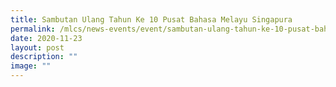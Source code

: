 ```yaml
---
title: Sambutan Ulang Tahun Ke 10 Pusat Bahasa Melayu Singapura
permalink: /mlcs/news-events/event/sambutan-ulang-tahun-ke-10-pusat-bahasa-melayu-singapura/
date: 2020-11-23
layout: post
description: ""
image: ""
---
```

